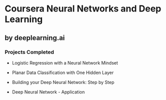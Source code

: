 # Coursera Neural Networks and Deep Learning

## by deeplearning.ai

### Projects Completed

- Logistic Regression with a Neural Network Mindset

- Planar Data Classification with One Hidden Layer

- Building your Deep Neural Network: Step by Step

- Deep Neural Network - Application
